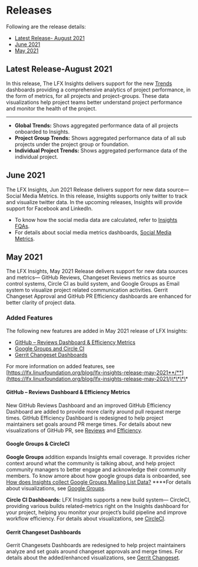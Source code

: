 # Releases

Following are the release details:

* [Latest Release- August 2021](releases.md#latest-release-august-2021)
* [June 2021](releases.md)
* [May 2021](releases.md#may-2021)

## Latest Release-August 2021

In this release, The LFX Insights delivers support for the new [Trends](trends.md) dashboards providing a comprehensive analytics of project performance, in the form of metrics, for all projects and project-groups. These data visualizations help project teams better understand project performance and monitor the health of the project.****

* **Global Trends:** Shows aggregated performance data of all projects onboarded to Insights.
* **Project Group Trends:** Shows aggregated performance data of all sub projects under the project group or foundation.
* **Individual Project Trends:** Shows aggregated performance data of the individual project.

## June 2021

The LFX Insights, Jun 2021 Release delivers support for new data source— Social Media Metrics. In this release, Insights supports only twitter to track and visualize twitter data. In the upcoming releases, Insights will provide support for Facebook and LinkedIn. 

* To know how the social media data are calculated, refer to [Insights FQAs](insights-faqs.md#how-does-insights-collect-social-media-metrics-data).
* For details about social media metrics dashboards, [Social Media Metrics](social-media-metrics.md).

## May 2021

The LFX Insights, May 2021 Release delivers support for new data sources and metrics— GitHub Reviews, Changeset Reviews metrics as source control systems, Circle CI as build system, and Google Groups as Email system to visualize project related communication activities. Gerrit Changeset Approval and GitHub PR Efficiency dashboards are enhanced for better clarity of project data.

### Added Features

The following new features are added in May 2021 release of LFX Insights:

* [GitHub – Reviews Dashboard & Efficiency Metrics](releases.md#github-reviews-dashboard-and-efficiency-metrics)
* [Google Groups and Circle CI](releases.md#google-groups-and-circleci)
* [Gerrit Changeset Dashboards](releases.md#gerrit-changeset-dashboards)

For more information on added features, see [https://lfx.linuxfoundation.org/blog/lfx-insights-release-may-2021**/**](https://lfx.linuxfoundation.org/blog/lfx-insights-release-may-2021/)\*\*\*\*

#### **GitHub – Reviews Dashboard & Efficiency Metrics**

New GitHub Reviews Dashboard and an improved GitHub Efficiency Dashboard are added to provide more clarity around pull request merge times. GitHub Efficiency Dashboard is redesigned to help project maintainers set goals around PR merge times. For details about new visualizations of GitHub PR, see [Reviews](technical-metrics/pull-request-management/github-pr.md#reviews) and [Efficiency](technical-metrics/pull-request-management/github-pr.md#efficiency).

#### **Google Groups & CircleCI**

**Google Groups** addition expands Insights email coverage. It provides richer context around what the community is talking about, and help project community managers to better engage and acknowledge their community members.  To know amore about how google groups data is onboarded, see [How does Insights collect Google Groups Mailing List Data?](insights-faqs.md#how-does-insights-collect-google-groups-mailing-list-data) ****For details about visualizations, see [Google Groups](collaboration-metrics/mailing-list/google-groups.md).

**Circle CI Dashboards:** LFX Insights supports a new build system— CircleCI, providing various builds related-metrics right on the Insights dashboard for your project, helping you monitor your project’s build pipeline and improve workflow efficiency. For details about visualizations, see [CircleCI](technical-metrics/ci-cd/circle-ci.md).

#### Gerrit Changeset Dashboards

Gerrit Changesets Dashboards are redesigned to help project maintainers analyze and set goals around changeset approvals and merge times. For details about the added/enhanced visualizations, see [Gerrit Changeset](technical-metrics/pull-request-management/gerrit-changeset.md).



